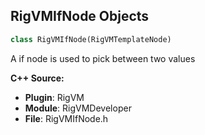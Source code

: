## RigVMIfNode Objects

```python
class RigVMIfNode(RigVMTemplateNode)
```

A if node is used to pick between two values

**C++ Source:**

- **Plugin**: RigVM
- **Module**: RigVMDeveloper
- **File**: RigVMIfNode.h

<a id="unreal.RigVMInvokeEntryNode"></a>